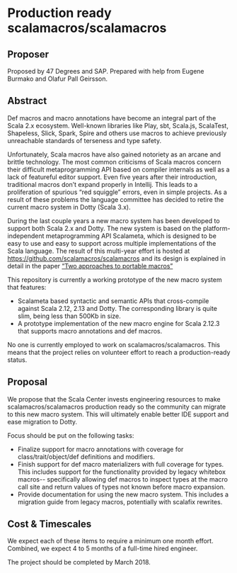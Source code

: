 # Production ready scalamacros/scalamacros

## Proposer

Proposed by 47 Degrees and SAP. Prepared with help from Eugene Burmako
and Olafur Pall Geirsson.

## Abstract

Def macros and macro annotations have become an integral part of the
Scala 2.x ecosystem. Well-known libraries like Play, sbt, Scala.js,
ScalaTest, Shapeless, Slick, Spark, Spire and others use macros to
achieve previously unreachable standards of terseness and type safety.

Unfortunately, Scala macros have also gained notoriety as an arcane
and brittle technology. The most common criticisms of Scala macros
concern their difficult metaprogramming API based on compiler
internals as well as a lack of featureful editor support. Even five
years after their introduction, traditional macros don’t expand
properly in Intellij. This leads to a proliferation of spurious “red
squiggle” errors, even in simple projects. As a result of these
problems the language committee has decided to retire the current
macro system in Dotty (Scala 3.x).

During the last couple years a new macro system has been developed to
support both Scala 2.x and Dotty. The new system is based on the
platform-independent metaprogramming API Scalameta, which is designed
to be easy to use and easy to support across multiple implementations
of the Scala language. The result of this multi-year effort is hosted
at https://github.com/scalamacros/scalamacros and its design is
explained in detail in the paper
[“Two approaches to portable macros”][gestalt]

This repository is currently a working prototype of the new macro
system that features:

- Scalameta based syntactic and semantic APIs that cross-compile
  against Scala 2.12, 2.13 and Dotty. The corresponding library is
  quite slim, being less than 500Kb in size.
- A prototype implementation of the new macro engine for Scala 2.12.3
  that supports macro annotations and def macros.

No one is currently employed to work on scalamacros/scalamacros. This
means that the project relies on volunteer effort to reach a
production-ready status.

[gestalt]: https://www.dropbox.com/s/2xzcczr3q77veg1/gestalt.pdf

## Proposal

We propose that the Scala Center invests engineering resources to make
scalamacros/scalamacros production ready so the community can migrate
to this new macro system. This will ultimately enable better IDE
support and ease migration to Dotty.

Focus should be put on the following tasks:

- Finalize support for macro annotations with coverage for
  class/trait/object/def definitions and modifiers.
- Finish support for def macro materializers with full coverage for
  types. This includes support for the functionality provided by
  legacy whitebox macros-- specifically allowing def macros to inspect
  types at the macro call site and return values of types not known
  before macro expansion.
- Provide documentation for using the new macro system. This includes
  a migration guide from legacy macros, potentially with scalafix
  rewrites.


## Cost & Timescales

We expect each of these items to require a minimum one month
effort. Combined, we expect 4 to 5 months of a full-time hired
engineer.

The project should be completed by March 2018.
